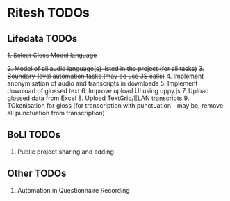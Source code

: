 # Ritesh TODOs

## Lifedata TODOs

~~1. Select Gloss Model language~~

~~2. Model of all audio language(s) listed in the project (for all tasks)~~
~~3. Boundary-level automation tasks (may be use JS calls)~~
4. Implement anonymisation of audio and transcripts in downloads
5. Implement download of glossed text
6. Improve upload UI using uppy.js
7. Upload glossed data from Excel
8. Upload TextGrid/ELAN transcripts
9. TOkenisation for gloss (for transcription with punctuation - may be, remove all punctuation from transcription)

## BoLI TODOs

1. Public project sharing and adding

## Other TODOs

1. Automation in Questionnaire Recording

